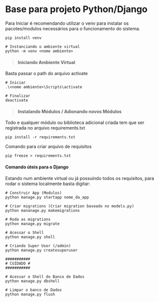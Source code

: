# Base para projeto Python/Django

Para Iniciar é recomendando utilizar o venv para instalar os pacotes/modulos necessários para o funcionamento do sistema.

```
pip install venv

# Instanciando o ambiente virtual
python -m venv <nome ambiente>
```

> #### Iniciando Ambiente Virtual

Basta passar o path do arquivo activate

```
# Iniciar
.\<nome ambiente>\Scripts\activate

# Finalizar
deactivate
```

> #### Instalando Módulos / Adionando novos Módulos

Todo e qualquer módulo ou biblioteca adicional criada tem que ser registrada no arquivo requirements.txt

```
pip install -r requirements.txt
```

Comando para criar arquivo de requisitos

```
pip freeze > requirements.txt
```

#### Comando úteis para o Django

Estando num ambiente virtual ou já possuindo todos os requisitos, para rodar o sistema localmente basta digitar:

```
# Construir App (Modulos)
python manage.py startapp nome_da_app

# Criar migrations (Criar migration baseado no models.py)
python mananage.py makemigrations

# Roda as migrations
python manage.py migrate

# Acessar o Shell
python manage.py shell

# Criando Super User (/admin)
python manage.py createsuperuser

###########
# CUIDADO #
###########

# Acessar o Shell do Banco de Dados 
python manage.py dbshell

# Limpar o banco de Dados
python manage.py flush

```
